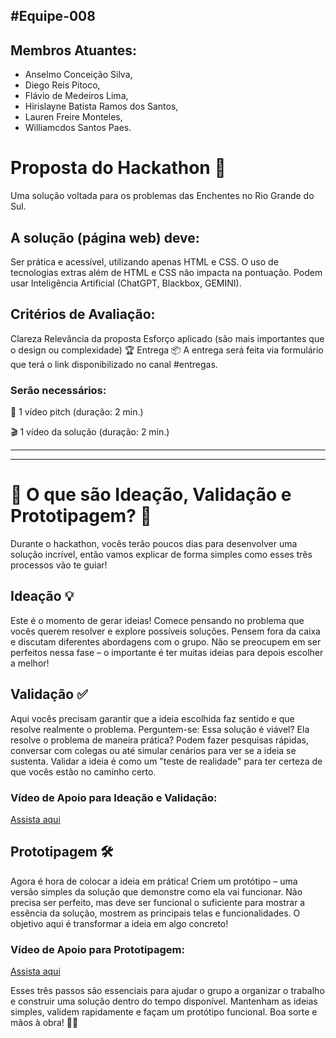 ## #Equipe-008
## Membros Atuantes: 

* Anselmo Conceição Silva,
* Diego Reis Pitoco,
* Flávio de Medeiros Lima,
* Hirislayne Batista Ramos dos Santos,
* Lauren Freire Monteles,
* Williamcdos Santos Paes.


# Proposta do Hackathon 🌊
Uma solução voltada para os problemas das Enchentes no Rio Grande do Sul.

## A solução (página web) deve:
Ser prática e acessível, utilizando apenas HTML e CSS.
O uso de tecnologias extras além de HTML e CSS não impacta na pontuação.
Podem usar Inteligência Artificial (ChatGPT, Blackbox, GEMINI).

## Critérios de Avaliação:
Clareza
Relevância da proposta
Esforço aplicado (são mais importantes que o design ou complexidade) 🏆
Entrega 📦
A entrega será feita via formulário que terá o link disponibilizado no canal #entregas. 

### Serão necessários:

🎥 1 vídeo pitch (duração: 2 min.)

🎬 1 vídeo da solução (duração: 2 min.)

___
___

# 🚀 O que são Ideação, Validação e Prototipagem? 🚀
Durante o hackathon, vocês terão poucos dias para desenvolver uma solução incrível, então vamos explicar de forma simples como esses três processos vão te guiar!

## Ideação 💡
Este é o momento de gerar ideias! Comece pensando no problema que vocês querem resolver e explore possíveis soluções. Pensem fora da caixa e discutam diferentes abordagens com o grupo. Não se preocupem em ser perfeitos nessa fase – o importante é ter muitas ideias para depois escolher a melhor!

## Validação ✅
Aqui vocês precisam garantir que a ideia escolhida faz sentido e que resolve realmente o problema. Perguntem-se: Essa solução é viável? Ela resolve o problema de maneira prática? Podem fazer pesquisas rápidas, conversar com colegas ou até simular cenários para ver se a ideia se sustenta. Validar a ideia é como um "teste de realidade" para ter certeza de que vocês estão no caminho certo.

### Vídeo de Apoio para Ideação e Validação:
[Assista aqui](https://www.youtube.com/watch?v=w3P9MPQZGBo)

## Prototipagem 🛠
Agora é hora de colocar a ideia em prática! Criem um protótipo – uma versão simples da solução que demonstre como ela vai funcionar. Não precisa ser perfeito, mas deve ser funcional o suficiente para mostrar a essência da solução, mostrem as principais telas e funcionalidades. O objetivo aqui é transformar a ideia em algo concreto!

### Vídeo de Apoio para Prototipagem:
[Assista aqui](https://www.youtube.com/watch?v=Ohz9kbR2Ya0)

Esses três passos são essenciais para ajudar o grupo a organizar o trabalho e construir uma solução dentro do tempo disponível. Mantenham as ideias simples, validem rapidamente e façam um protótipo funcional. Boa sorte e mãos à obra! 👊🏼
